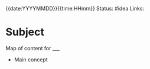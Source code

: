 {{date:YYYYMMDD}}{{time:HHmm}}
Status: #idea
Links:

# Subject
Map of content for ___

- Main concept